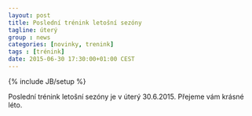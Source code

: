 ```yaml
---
layout: post
title: Poslední trénink letošní sezóny
tagline: úterý
group : news
categories: [novinky, trenink]
tags : [trénink]
date: 2015-06-30 17:30:00+01:00 CEST
---
```

{% include JB/setup %}

Poslední trénink letošní sezóny je v úterý 30.6.2015. Přejeme vám krásné léto.
